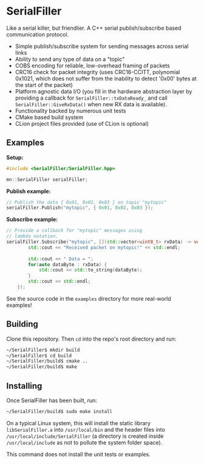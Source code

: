 SerialFiller
============

Like a serial killer, but friendlier. A C++ serial publish/subscribe based communication protocol.

- Simple publish/subscribe system for sending messages across serial links
- Ability to send any type of data on a "topic"
- COBS encoding for reliable, low-overhead framing of packets
- CRC16 check for packet integrity (uses CRC16-CCITT, polynomial 0x1021, which does not suffer from the inability to detect '0x00' bytes at the start of the packet)
- Platform agnostic data I/O (you fill in the hardware abstraction layer by providing a callback for `SerialFiller::txDataReady_` and call `SerialFiller::GiveRxData()` when new RX data is available).
- Functionality backed by numerous unit tests
- CMake based build system
- CLion project files provided (use of CLion is optional)

Examples
--------

**Setup:**

````c++
#include <SerialFiller/SerialFiller.hpp>

mn::SerialFiller serialFiller;
````

**Publish example:**

````c++
// Publish the data { 0x01, 0x02, 0x03 } on topic "mytopic" 
serialFiller.Publish("mytopic", { 0x01, 0x02, 0x03 });
````

**Subscribe example:**

````c++
// Provide a callback for "mytopic" messages using
// lambda notation.
serialFiller.Subscribe("mytopic", [](std::vector<uint8_t> rxData) -> void {
        std::cout << "Received packet on mytopic!" << std::endl;
        
        std::cout << " Data = ";
        for(auto dataByte : rxData) {
            std::cout << std::to_string(dataByte);
        }
        std::cout << std::endl;
    });
````

See the source code in the `examples` directory for more real-world examples!

Building
--------

Clone this repository. Then `cd` into the repo's root directory and run:

````bash
~/SerialFiller$ mkdir build
~/SerialFiller$ cd build
~/SerialFiller/build$ cmake ..
~/SerialFiller/build$ make
````

Installing
----------

Once SerialFiller has been built, run:

````bash
~/SerialFiller/build$ sudo make install
````

On a typical Linux system, this will install the static library `libSerialFiller.a` into `/usr/local/bin` and the header files into `/usr/local/include/SerialFiller` (a directory is created inside `/usr/local/include` as not to pollute the system folder space).

This command does not install the unit tests or examples.